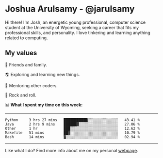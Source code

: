 # Joshua Arulsamy - @jarulsamy

Hi there! I'm Josh, an energetic young professional, computer science student at the University of Wyoming, seeking a career that fits my professional skills, and personality. I love tinkering and learning anything related to computing.

## My values

:yellow_heart: Friends and family.

:earth_americas: Exploring and learning new things.

:book: Mentoring other coders.

:guitar: Rock and roll.

:bar_chart: **What I spent my time on this week:**

------
<!--START_SECTION:waka-->
```text
Python     3 hrs 27 mins   ███████████░░░░░░░░░░░░░░   43.41 % 
Java       2 hrs 9 mins    ██████▓░░░░░░░░░░░░░░░░░░   27.06 % 
Other      1 hr            ███░░░░░░░░░░░░░░░░░░░░░░   12.62 % 
Makefile   51 mins         ██▓░░░░░░░░░░░░░░░░░░░░░░   10.79 % 
Bash       14 mins         ▓░░░░░░░░░░░░░░░░░░░░░░░░   02.94 % 
```
<!--END_SECTION:waka-->
------

Like what I do? Find more info about me on my personal [webpage](https://arulsamy.me).
